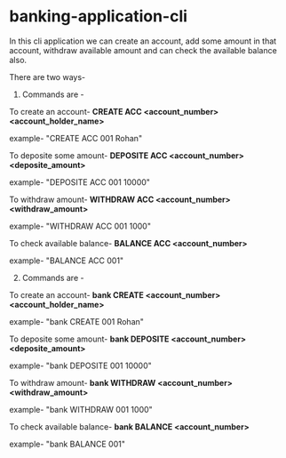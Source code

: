 # banking-application-cli


In this cli application we can create an account, add some amount in that account, withdraw available amount and can check the available balance also.

There are two ways-

1) Commands are -

  To create an account- <b> CREATE ACC <account_number> <account_holder_name> </b>

example- "CREATE ACC 001 Rohan"

  To deposite some amount- <b> DEPOSITE ACC <account_number> <deposite_amount> </b>

example- "DEPOSITE ACC 001 10000"

  To withdraw amount-  <b> WITHDRAW ACC <account_number> <withdraw_amount> </b>

example- "WITHDRAW ACC 001 1000"

  To check available balance- <b> BALANCE ACC <account_number> </b>

example- "BALANCE ACC 001"


2) Commands are -

  To create an account- <b> bank CREATE <account_number> <account_holder_name> </b>

example- "bank CREATE 001 Rohan"

  To deposite some amount- <b> bank DEPOSITE <account_number> <deposite_amount> </b>

example- "bank DEPOSITE 001 10000"

  To withdraw amount- <b> bank WITHDRAW <account_number> <withdraw_amount> </b>

example- "bank WITHDRAW 001 1000"

  To check available balance- <b>bank BALANCE <account_number> </b>

example- "bank BALANCE 001"
